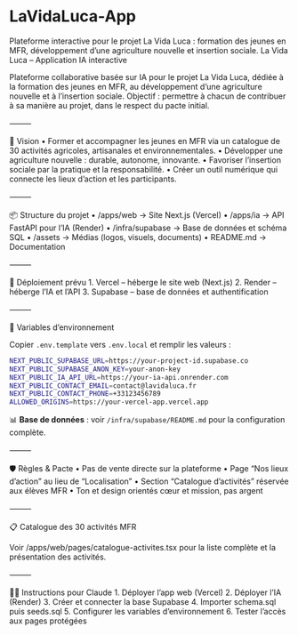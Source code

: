 # LaVidaLuca-App
Plateforme interactive pour le projet La Vida Luca : formation des jeunes en MFR, développement d’une agriculture nouvelle et insertion sociale.
La Vida Luca – Application IA interactive

Plateforme collaborative basée sur IA pour le projet La Vida Luca, dédiée à la formation des jeunes en MFR, au développement d’une agriculture nouvelle et à l’insertion sociale.
Objectif : permettre à chacun de contribuer à sa manière au projet, dans le respect du pacte initial.

⸻

🎯 Vision
	•	Former et accompagner les jeunes en MFR via un catalogue de 30 activités agricoles, artisanales et environnementales.
	•	Développer une agriculture nouvelle : durable, autonome, innovante.
	•	Favoriser l’insertion sociale par la pratique et la responsabilité.
	•	Créer un outil numérique qui connecte les lieux d’action et les participants.

⸻

📦 Structure du projet
	•	/apps/web → Site Next.js (Vercel)
	•	/apps/ia → API FastAPI pour l’IA (Render)
	•	/infra/supabase → Base de données et schéma SQL
	•	/assets → Médias (logos, visuels, documents)
	•	README.md → Documentation

⸻

🚀 Déploiement prévu
	1.	Vercel – héberge le site web (Next.js)
	2.	Render – héberge l’IA et l’API
	3.	Supabase – base de données et authentification

⸻

🔑 Variables d’environnement

Copier `.env.template` vers `.env.local` et remplir les valeurs :

```bash
NEXT_PUBLIC_SUPABASE_URL=https://your-project-id.supabase.co
NEXT_PUBLIC_SUPABASE_ANON_KEY=your-anon-key
NEXT_PUBLIC_IA_API_URL=https://your-ia-api.onrender.com
NEXT_PUBLIC_CONTACT_EMAIL=contact@lavidaluca.fr
NEXT_PUBLIC_CONTACT_PHONE=+33123456789
ALLOWED_ORIGINS=https://your-vercel-app.vercel.app
```

📊 **Base de données** : voir `/infra/supabase/README.md` pour la configuration complète.


⸻

🛡️ Règles & Pacte
	•	Pas de vente directe sur la plateforme
	•	Page “Nos lieux d’action” au lieu de “Localisation”
	•	Section “Catalogue d’activités” réservée aux élèves MFR
	•	Ton et design orientés cœur et mission, pas argent

⸻

📋 Catalogue des 30 activités MFR

Voir /apps/web/pages/catalogue-activites.tsx pour la liste complète et la présentation des activités.

⸻

👨‍💻 Instructions pour Claude
	1.	Déployer l’app web (Vercel)
	2.	Déployer l’IA (Render)
	3.	Créer et connecter la base Supabase
	4.	Importer schema.sql puis seeds.sql
	5.	Configurer les variables d’environnement
	6.	Tester l’accès aux pages protégées
 
